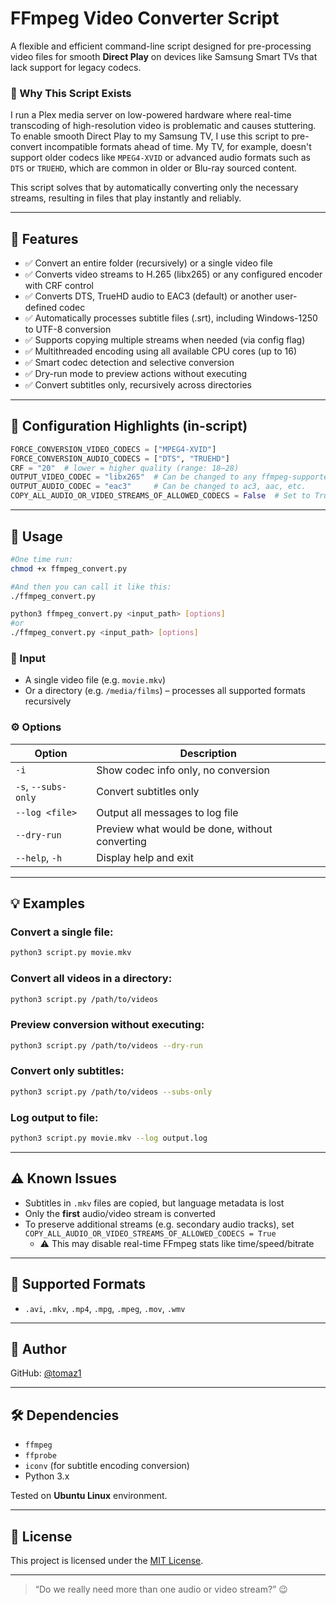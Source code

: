 # FFmpeg Video Converter Script

A flexible and efficient command-line script designed for pre-processing video files for smooth **Direct Play** on devices like Samsung Smart TVs that lack support for legacy codecs.

### 🎯 Why This Script Exists

I run a Plex media server on low-powered hardware where real-time transcoding of high-resolution video is problematic and causes stuttering. To enable smooth Direct Play to my Samsung TV, I use this script to pre-convert incompatible formats ahead of time. My TV, for example, doesn't support older codecs like `MPEG4-XVID` or advanced audio formats such as `DTS` or `TRUEHD`, which are common in older or Blu-ray sourced content.

This script solves that by automatically converting only the necessary streams, resulting in files that play instantly and reliably.

---

## 📌 Features

- ✅ Convert an entire folder (recursively) or a single video file
- ✅ Converts video streams to H.265 (libx265) or any configured encoder with CRF control
- ✅ Converts DTS, TrueHD audio to EAC3 (default) or another user-defined codec
- ✅ Automatically processes subtitle files (.srt), including Windows-1250 to UTF-8 conversion
- ✅ Supports copying multiple streams when needed (via config flag)
- ✅ Multithreaded encoding using all available CPU cores (up to 16)
- ✅ Smart codec detection and selective conversion
- ✅ Dry-run mode to preview actions without executing
- ✅ Convert subtitles only, recursively across directories

---

## 🔧 Configuration Highlights (in-script)

```python
FORCE_CONVERSION_VIDEO_CODECS = ["MPEG4-XVID"]
FORCE_CONVERSION_AUDIO_CODECS = ["DTS", "TRUEHD"]
CRF = "20"  # lower = higher quality (range: 18–28)
OUTPUT_VIDEO_CODEC = "libx265"  # Can be changed to any ffmpeg-supported encoder
OUTPUT_AUDIO_CODEC = "eac3"     # Can be changed to ac3, aac, etc.
COPY_ALL_AUDIO_OR_VIDEO_STREAMS_OF_ALLOWED_CODECS = False  # Set to True to preserve all streams
```

---

## 🚀 Usage
```bash
#One time run:
chmod +x ffmpeg_convert.py

#And then you can call it like this:
./ffmpeg_convert.py 
```
```bash
python3 ffmpeg_convert.py <input_path> [options]
#or
./ffmpeg_convert.py <input_path> [options]
```

### 📁 Input

- A single video file (e.g. `movie.mkv`)
- Or a directory (e.g. `/media/films`) – processes all supported formats recursively

### ⚙️ Options

| Option              | Description                                    |
| ------------------- | ---------------------------------------------- |
| `-i`                | Show codec info only, no conversion            |
| `-s`, `--subs-only` | Convert subtitles only                         |
| `--log <file>`      | Output all messages to log file                |
| `--dry-run`         | Preview what would be done, without converting |
| `--help`, `-h`      | Display help and exit                          |

---

## 💡 Examples

### Convert a single file:

```bash
python3 script.py movie.mkv
```

### Convert all videos in a directory:

```bash
python3 script.py /path/to/videos
```

### Preview conversion without executing:

```bash
python3 script.py /path/to/videos --dry-run
```

### Convert only subtitles:

```bash
python3 script.py /path/to/videos --subs-only
```

### Log output to file:

```bash
python3 script.py movie.mkv --log output.log
```

---

## ⚠️ Known Issues

- Subtitles in `.mkv` files are copied, but language metadata is lost
- Only the **first** audio/video stream is converted
- To preserve additional streams (e.g. secondary audio tracks), set `COPY_ALL_AUDIO_OR_VIDEO_STREAMS_OF_ALLOWED_CODECS = True`
  - ⚠️ This may disable real-time FFmpeg stats like time/speed/bitrate

---

## 📂 Supported Formats

- `.avi`, `.mkv`, `.mp4`, `.mpg`, `.mpeg`, `.mov`, `.wmv`

---

## 👤 Author

GitHub: [@tomaz1](https://github.com/tomaz1)

---

## 🛠 Dependencies

- `ffmpeg`
- `ffprobe`
- `iconv` (for subtitle encoding conversion)
- Python 3.x

Tested on **Ubuntu Linux** environment.

---

## 📜 License

This project is licensed under the [MIT License](https://opensource.org/licenses/MIT).

---

> “Do we really need more than one audio or video stream?” 😉

